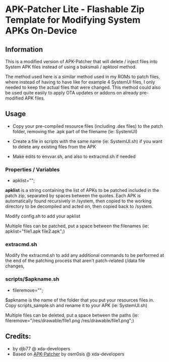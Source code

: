 # APK-Patcher Lite - Flashable Zip Template for Modifying System APKs On-Device

## Information
This is a modified version of APK-Patcher that will delete / inject files into System APK files instead of using a baksmali / apktool method.

The method used here is a similar method used in my ROMs to patch files, where instead of having to have like for example 4 SystemUI files, I only needed to keep the actual files that were changed. This method could also be used quite easily to apply OTA updates or addons on already pre-modified APK files.


## Usage
* Copy your pre-compiled resource files (including .dex files) to the patch folder, removing the .apk part of the filename (ie: SystemUI)

* Create a file in scripts with the same name (ie: SystemUI.sh) if you want to delete any existing files from the APK

* Make edits to envvar.sh, and also to extracmd.sh if needed


### Properties / Variables
* apklist="";

**apklist** is a string containing the list of APKs to be patched included in the patch zip, separated by spaces between the quotes. Each APK is automatically found recursively in /system, then copied to the working directory to be decompiled and acted on, then copied back to /system.

Modify config.sh to add your apklist

Multiple files can be patched, put a space between the filenames (ie: apklist="file1.apk file2.apk";)


### extracmd.sh
Modify the extracmd.sh to add any additional commands to be performed at the end of the patching process that aren't patch-related (/data file changes,


### scripts/$apkname.sh
* fileremove="";

$apkname is the name of the folder that you put your resources files in. Copy scripts_sample.sh and rename it to your APK (ie: SystemUI.sh)

Multiple files can be deleted, put a space between the paths (ie: fileremove="/res/drawable/file1.png /res/drawable/file1.png";)

## Credits:
* by djb77 @ xda-developers
* Based on [APK-Patcher](https://github.com/osm0sis/APK-Patcher) by osm0sis @ xda-developers
